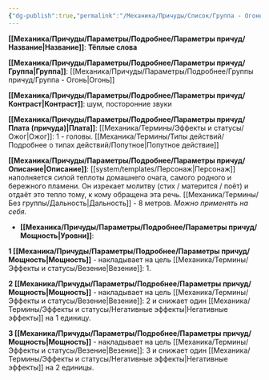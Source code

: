 ```yaml
---
{"dg-publish":true,"permalink":"/Механика/Причуды/Список/Группа - Огонь/Тёплые слова/","noteIcon":"","created":"2025-09-11T18:52:04.660+03:00","updated":"2025-09-11T14:07:33.335+03:00"}
---
```




**[[Механика/Причуды/Параметры/Подробнее/Параметры причуд/Название\|Название]]**: **Тёплые слова**

**[[Механика/Причуды/Параметры/Подробнее/Параметры причуд/Группа\|Группа]]**: [[Механика/Причуды/Параметры/Подробнее/Группы причуд/Группа - Огонь\|Огонь]] 

**[[Механика/Причуды/Параметры/Подробнее/Параметры причуд/Контраст\|Контраст]]**: шум, посторонние звуки

**[[Механика/Причуды/Параметры/Подробнее/Параметры причуд/Плата (причуда)\|Плата]]**: [[Механика/Термины/Эффекты и статусы/Ожог\|Ожог]]: 1 - головы. [[Механика/Термины/Типы действий/Подробнее о типах действий/Попутное\|Попутное действие]]

**[[Механика/Причуды/Параметры/Подробнее/Параметры причуд/Описание\|Описание]]**: [[system/templates/Персонаж\|Персонаж]] наполняется силой теплоты домашнего очага, самого родного и бережного пламени. Он изрекает молитву (стих / матерится / поёт) и отдаёт это тепло тому, к кому обращена эта речь. [[Механика/Термины/Без группы/Дальность\|Дальность]] - 8 метров. *Можно применять на себя.*


- **[[Механика/Причуды/Параметры/Подробнее/Параметры причуд/Мощность\|Уровни]]**:

**1 [[Механика/Причуды/Параметры/Подробнее/Параметры причуд/Мощность\|Мощность]]** - накладывает на цель [[Механика/Термины/Эффекты и статусы/Везение\|Везение]]: 1.

**2 [[Механика/Причуды/Параметры/Подробнее/Параметры причуд/Мощность\|Мощность]]** - накладывает на цель [[Механика/Термины/Эффекты и статусы/Везение\|Везение]]: 2 и снижает один [[Механика/Термины/Эффекты и статусы/Негативные эффекты\|Негативные эффекты]] на 1 единицу. 

**3 [[Механика/Причуды/Параметры/Подробнее/Параметры причуд/Мощность\|Мощность]]** - накладывает на цель [[Механика/Термины/Эффекты и статусы/Везение\|Везение]]: 3 и снижает один [[Механика/Термины/Эффекты и статусы/Негативные эффекты\|Негативные эффекты]] на 2 единицы. 